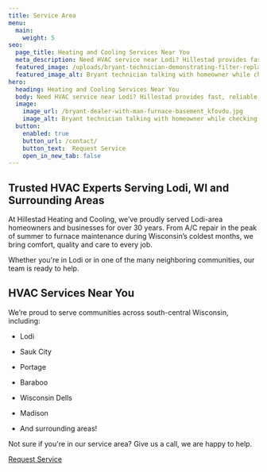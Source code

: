 ```yaml
---
title: Service Area
menu:
  main:
    weight: 5
seo:
  page_title: Heating and Cooling Services Near You
  meta_description: Need HVAC service near Lodi? Hillestad provides fast, reliable heating and cooling solutions across Dane County and beyond.
  featured_image: /uploads/bryant-technician-demonstrating-filter-replacement-1000.jpg
  featured_image_alt: Bryant technician talking with homeowner while checking air filter and furnace
hero: 
  heading: Heating and Cooling Services Near You
  body: Need HVAC service near Lodi? Hillestad provides fast, reliable heating and cooling solutions across Dane County and beyond.
  image: 
    image_url: /bryant-dealer-with-man-furnace-basement_kfovdu.jpg
    image_alt: Bryant technician talking with homeowner while checking air filter and furnace
  button:
    enabled: true
    button_url: /contact/ 
    button_text:  Request Service
    open_in_new_tab: false
---
```


## Trusted HVAC Experts Serving Lodi, WI and Surrounding Areas

At Hillestad Heating and Cooling, we’ve proudly served Lodi-area homeowners and businesses for over 30 years. From A/C repair in the peak of summer to furnace maintenance during Wisconsin’s coldest months, we bring comfort, quality and care to every job.

Whether you're in Lodi or in one of the many neighboring communities, our team is ready to help. 

<div class="breakout bg-black flow">
  <h2 class="no-margin">HVAC Services Near You</h2>
  We’re proud to serve communities across south-central Wisconsin, including: 

  * Lodi 

  * Sauk City 

  * Portage

  * Baraboo
  
  * Wisconsin Dells
  
  * Madison
  
  * And surrounding areas!

  Not sure if you're in our service area? Give us a call, we are happy to help.

  <a class="btn btn--primary" href="/contact/">Request Service</a>

</div>